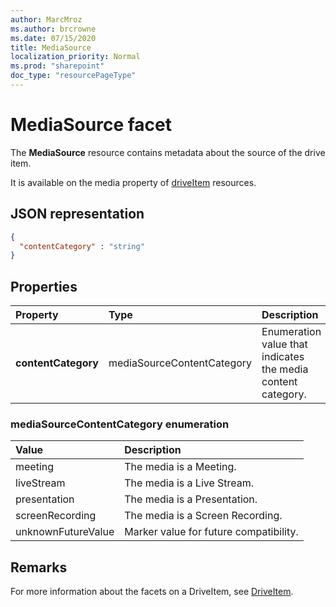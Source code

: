 ```yaml
---
author: MarcMroz
ms.author: brcrowne
ms.date: 07/15/2020
title: MediaSource
localization_priority: Normal
ms.prod: "sharepoint"
doc_type: "resourcePageType"
---
```

# MediaSource facet

The **MediaSource** resource contains metadata about the source of the drive item.

It is available on the media property of [driveItem][item-resource] resources.

## JSON representation

<!-- {
  "blockType": "resource",
  "optionalProperties": [
    "contentCategory"
  ],
  "@odata.type": "microsoft.graph.mediaSource"
}-->

```json
{
  "contentCategory" : "string"
}
```

## Properties

| Property                 | Type                       | Description                                                                                      |
| :----------------------- | :------------------------  | :----------------------------------------------------------------------------------------------- |
| **contentCategory**      | mediaSourceContentCategory | Enumeration value that indicates the media content category.                                     |

### mediaSourceContentCategory enumeration

| Value               | Description                                         |
|:------------------- |:----------------------------------------------------|
| meeting             | The media is a Meeting.                             |
| liveStream          | The media is a Live Stream.                         |
| presentation        | The media is a Presentation.                        |
| screenRecording     | The media is a Screen Recording.                    |
| unknownFutureValue  | Marker value for future compatibility.              |

## Remarks

For more information about the facets on a DriveItem, see [DriveItem](driveitem.md).

[item-resource]: ../resources/driveitem.md

<!-- {
  "type": "#page.annotation",
  "description": "The mediaSource facet provides information about drive item source.",
  "keywords": "mediaSource,client,media info,onedrive",
  "section": "documentation",
  "tocPath": "Facets/MediaSource"
} -->
